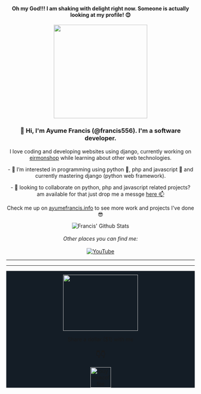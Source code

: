 <div align='center'>
    <h4> Oh my God!!! I am shaking with delight right now. Someone is actually looking at my profile! 😊 </h4>
    <img src="https://media.giphy.com/media/offRxUVDyEXFjbSnMH/giphy.gif" style="height: 250px;" alt="">
</div>
<div align='center'>
    <h3>👋 Hi, I'm Ayume Francis (@francis556). I'm a software developer.</h3> 
    <p>I love coding and developing websites using  django, currently working on <a href="https://eirmonshop.com" target="_blank">eirmonshop</a> while learning about other web technologies.</p>
    <p>- 👀 I’m interested in programming using python 💖, php and javascript 🌱 and currently mastering django (python web framework).</p>
    <p>- 💞️ looking to collaborate on python, php and javascript related projects? am available for that just drop me a messge <a href="https://ayumefrancis.info/contact">here 📫</a></p>
    <p> Check me up on  <a href="https://ayumefrancis.info">ayumefrancis.info</a> to see more work and projects I've done 😎 </p>
</div>

<div align="center">
    <img align="center" src="https://github-readme-stats.vercel.app/api?username=francis556&&show_icons=true&title_color=161e2e&icon_color=31c48d&text_color=4b5563&bg_color=f4f5f7" alt="Francis' Github Stats">
    <br>
    <br>
    <i>Other places you can find me:</i>
    <br>
    <br>
    <a href="https://www.youtube.com/channel/UCpUk_EERS3VSu39YMedNHlA" target="_blank"><img src="https://img.shields.io/badge/YouTube-%23E4405F.svg?&style=flat-square&logo=youtube&logoColor=white" alt="YouTube"></a>
</div>
<hr>
<hr>
<div align="center" style="background: #141d26">
    <div>
        <img src="https://media.giphy.com/media/S7K9EsqHvTGaOGmfKd/giphy.gif" style="height: 150px; width: 200px; padding-top: 10px;" alt="">
    </div>
    <p>Share a dollar ($1) with me </p>
    <h3>👇👇</h3>
    <a href="https://www.buymeacoffee.com/ayumefrancis" target="_blank">
        <img src="https://raw.githubusercontent.com/francis556/francis556/main/static/images/bmc-button.png" style='height: 55px' alt="buymeacoffee">
    </a>
</div>
